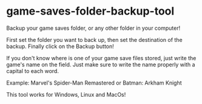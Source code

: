 # game-saves-folder-backup-tool
Backup your game saves folder, or any other folder in your computer!

First set the folder you want to back up, then set the destination of the backup.
Finally click on the Backup button!

If you don't know where is one of your game save files stored, just write the game's name on the field. Just make sure to write the name properly with a capital to each word.

Example:
Marvel's Spider-Man Remastered or Batman: Arkham Knight


This tool works for Windows, Linux and MacOs!
